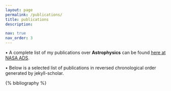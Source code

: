 ```yaml
---
layout: page
permalink: /publications/
title: publications
description:

nav: true
nav_order: 3
---
```


• A complete list of my publications over **Astrophysics** can be found [here at NASA ADS](<https://ui.adsabs.harvard.edu/search/fq=%7B!type%3Daqp%20v%3D%24fq_database%7D&fq_database=(database%3Aastronomy%20OR%20database%3Aphysics)&q=%20%20author%3A%22sarron%2C%20florian%22&sort=date%20desc%2C%20bibcode%20desc&p_=0>).

• Below is a selected list of publications in reversed chronological order generated by jekyll-scholar.

<!-- _pages/publications.md -->
<div class="publications">

{% bibliography %}

</div>
